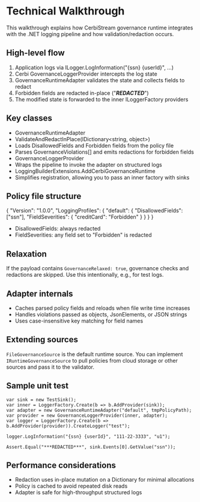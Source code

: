 # Technical Walkthrough

This walkthrough explains how CerbiStream governance runtime integrates with the .NET logging pipeline and how validation/redaction occurs.

## High-level flow
1. Application logs via ILogger.LogInformation("{ssn} {userId}", ...)
2. Cerbi GovernanceLoggerProvider intercepts the log state
3. GovernanceRuntimeAdapter validates the state and collects fields to redact
4. Forbidden fields are redacted in-place ("***REDACTED***")
5. The modified state is forwarded to the inner ILoggerFactory providers

## Key classes
- GovernanceRuntimeAdapter
 - ValidateAndRedactInPlace(IDictionary<string, object>)
 - Loads DisallowedFields and Forbidden fields from the policy file
 - Parses GovernanceViolations[] and emits redactions for forbidden fields
- GovernanceLoggerProvider
 - Wraps the pipeline to invoke the adapter on structured logs
- LoggingBuilderExtensions.AddCerbiGovernanceRuntime
 - Simplifies registration, allowing you to pass an inner factory with sinks

## Policy file structure
{
 "Version": "1.0.0",
 "LoggingProfiles": {
 "default": {
 "DisallowedFields": ["ssn"],
 "FieldSeverities": {
 "creditCard": "Forbidden"
 }
 }
 }
}

- DisallowedFields: always redacted
- FieldSeverities: any field set to "Forbidden" is redacted

## Relaxation
If the payload contains `GovernanceRelaxed: true`, governance checks and redactions are skipped. Use this intentionally, e.g., for test logs.

## Adapter internals
- Caches parsed policy fields and reloads when file write time increases
- Handles violations passed as objects, JsonElements, or JSON strings
- Uses case-insensitive key matching for field names

## Extending sources
`FileGovernanceSource` is the default runtime source. You can implement `IRuntimeGovernanceSource` to pull policies from cloud storage or other sources and pass it to the validator.

## Sample unit test
```
var sink = new TestSink();
var inner = LoggerFactory.Create(b => b.AddProvider(sink));
var adapter = new GovernanceRuntimeAdapter("default", tmpPolicyPath);
var provider = new GovernanceLoggerProvider(inner, adapter);
var logger = LoggerFactory.Create(b => b.AddProvider(provider)).CreateLogger("test");

logger.LogInformation("{ssn} {userId}", "111-22-3333", "u1");

Assert.Equal("***REDACTED***", sink.Events[0].GetValue("ssn"));
```

## Performance considerations
- Redaction uses in-place mutation on a Dictionary for minimal allocations
- Policy is cached to avoid repeated disk reads
- Adapter is safe for high-throughput structured logs
